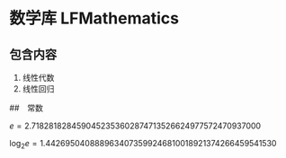 ﻿# 数学库 LFMathematics

## 包含内容

1. 线性代数
2. 线性回归

##　常数

$e=2.7182818284590452353602874713526624977572470937000$

$\log_2 e= 1.4426950408889634073599246810018921374266459541530$

